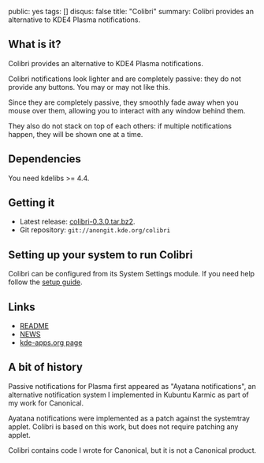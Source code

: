 public: yes
tags: []
disqus: false
title: "Colibri"
summary: Colibri provides an alternative to KDE4 Plasma notifications.

## What is it?

Colibri provides an alternative to KDE4 Plasma notifications.

Colibri notifications look lighter and are completely passive: they do not
provide any buttons. You may or may not like this.

Since they are completely passive, they smoothly fade away when you mouse over
them, allowing you to interact with any window behind them.

They also do not stack on top of each others: if multiple notifications happen,
they will be shown one at a time.

## Dependencies

You need kdelibs >= 4.4.

## Getting it

- Latest release: [colibri-0.3.0.tar.bz2][tarball].
- Git repository: `git://anongit.kde.org/colibri`

[tarball]: http://download.kde.org/stable/colibri/colibri-0.3.0.tar.bz2.mirrorlist

## Setting up your system to run Colibri

Colibri can be configured from its System Settings module.
If you need help follow the [setup guide](setup).

## Links

- [README](https://projects.kde.org/projects/playground/base/colibri/repository/revisions/master/entry/README)
- [NEWS](https://projects.kde.org/projects/playground/base/colibri/repository/revisions/master/entry/NEWS)
- [kde-apps.org page](http://kde-apps.org/content/show.php/Colibri?content=117147)

## A bit of history

Passive notifications for Plasma first appeared as "Ayatana notifications", an
alternative notification system I implemented in Kubuntu Karmic as part of my
work for Canonical.

Ayatana notifications were implemented as a patch against the systemtray
applet. Colibri is based on this work, but does not require patching any
applet.

Colibri contains code I wrote for Canonical, but it is not a Canonical product.
